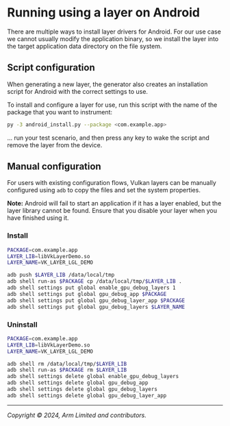 # Running using a layer on Android

There are multiple ways to install layer drivers for Android. For our use case
we cannot usually modify the application binary, so we install the layer into
the target application data directory on the file system.

## Script configuration

When generating a new layer, the generator also creates an installation
script for Android with the correct settings to use.

To install and configure a layer for use, run this script with the name of
the package that you want to instrument:

```sh
py -3 android_install.py --package <com.example.app>
```

... run your test scenario, and then press any key to wake the script and
remove the layer from the device.

## Manual configuration

For users with existing configuration flows, Vulkan layers can be manually
configured using `adb` to copy the files and set the system properties.

**Note:** Android will fail to start an application if it has a layer enabled,
but the layer library cannot be found. Ensure that you disable your layer when
you have finished using it.

### Install

```sh
PACKAGE=com.example.app
LAYER_LIB=libVkLayerDemo.so
LAYER_NAME=VK_LAYER_LGL_DEMO

adb push $LAYER_LIB /data/local/tmp
adb shell run-as $PACKAGE cp /data/local/tmp/$LAYER_LIB .
adb shell settings put global enable_gpu_debug_layers 1
adb shell settings put global gpu_debug_app $PACKAGE
adb shell settings put global gpu_debug_layer_app $PACKAGE
adb shell settings put global gpu_debug_layers $LAYER_NAME
```

### Uninstall

```sh
PACKAGE=com.example.app
LAYER_LIB=libVkLayerDemo.so
LAYER_NAME=VK_LAYER_LGL_DEMO

adb shell rm /data/local/tmp/$LAYER_LIB
adb shell run-as $PACKAGE rm $LAYER_LIB
adb shell settings delete global enable_gpu_debug_layers
adb shell settings delete global gpu_debug_app
adb shell settings delete global gpu_debug_layers
adb shell settings delete global gpu_debug_layer_app
```

- - -

_Copyright © 2024, Arm Limited and contributors._
